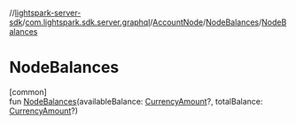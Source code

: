 //[lightspark-server-sdk](../../../../index.md)/[com.lightspark.sdk.server.graphql](../../index.md)/[AccountNode](../index.md)/[NodeBalances](index.md)/[NodeBalances](-node-balances.md)

# NodeBalances

[common]\
fun [NodeBalances](-node-balances.md)(availableBalance: [CurrencyAmount](../../../com.lightspark.sdk.server.model/-currency-amount/index.md)?, totalBalance: [CurrencyAmount](../../../com.lightspark.sdk.server.model/-currency-amount/index.md)?)
